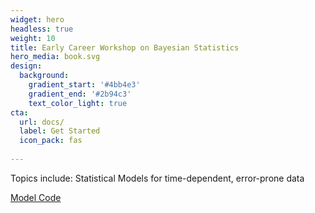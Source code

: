 ```yaml
---
widget: hero
headless: true
weight: 10
title: Early Career Workshop on Bayesian Statistics
hero_media: book.svg
design:
  background:
    gradient_start: '#4bb4e3'
    gradient_end: '#2b94c3'
    text_color_light: true
cta:
  url: docs/
  label: Get Started
  icon_pack: fas
  
---
```


Topics include: Statistical Models for time-dependent, error-prone data

<a class="github-button" href="https://github.com/ncahill89/EIVModels" data-icon="octicon-star" data-size="large" data-show-count="true" aria-label="Model Code">Model Code</a><script async defer src="https://buttons.github.io/buttons.js"></script>
